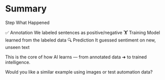 

Summary
================
Step	What Happened

✅ Annotation	We labeled sentences as positive/negative
🏋️ Training	Model learned from the labeled data
🔍 Prediction	It guessed sentiment on new, unseen text

This is the core of how AI learns — from annotated data ➜ to trained intelligence.

Would you like a similar example using images or test automation data?
